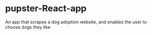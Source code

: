 # pupster-React-app
An app that scrapes a dog adoption website, and enables the user to choose dogs they like
